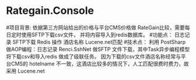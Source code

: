 # Rategain.Console

#项目背景:
      依据第三方网站给出的价格与平台CMS价格做 RateGain比较，需要每日定时使用SFTP下载csv文件， 并将内容导入到redis数据库。
#功能点：
      日志记录
      SFTP下载
      Redis 操作
      酒店名称 Lucene.net匹配 
#技术点： 
      利用 PostSharp 做AOP编程：日志记录
      Renci.SshNet 做SFTP 文件下载，其中Task异步编程模型将下载csv和导入redis 做成了级联任务。
      因为下载的csv文件酒店名称经常与平台CMS的 hotelname 不一致，这酒店比较多的情况下，人工匹配很费时费力，故采用 Lucene.net 
       
